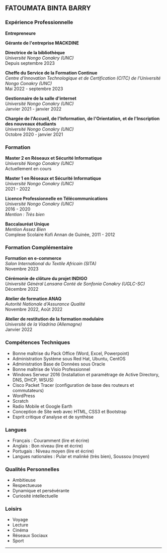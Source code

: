 ## FATOUMATA BINTA BARRY

### Expérience Professionnelle

**Entrepreneure**

**Gérante de l'entreprise MACKDINE**

**Directrice de la bibliothèque**  
*Université Nongo Conakry (UNC)*  
Depuis septembre 2023

**Cheffe du Service de la Formation Continue**  
*Centre d’Innovation Technologique et de Certification (CITC) de l’Université Nongo Conakry (UNC)*  
Mai 2022 - septembre 2023

**Gestionnaire de la salle d'internet**  
*Université Nongo Conakry (UNC)*  
Janvier 2021 - janvier 2022

**Chargée de l'Accueil, de l'Information, de l'Orientation, et de l'Inscription des nouveaux étudiants**  
*Université Nongo Conakry (UNC)*  
Octobre 2020 - janvier 2021

### Formation

**Master 2 en Réseaux et Sécurité Informatique**  
*Université Nongo Conakry (UNC)*  
Actuellement en cours

**Master 1 en Réseaux et Sécurité Informatique**  
*Université Nongo Conakry (UNC)*  
2021 - 2022

**Licence Professionnelle en Télécommunications**  
*Université Nongo Conakry (UNC)*  
2016 - 2020  
*Mention : Très bien*

**Baccalauréat Unique**  
*Mention Assez Bien*  
Complexe Scolaire Kofi Annan de Guinée, 2011 - 2012

### Formation Complémentaire

**Formation en e-commerce**  
*Salon International du Textile Africain (SITA)*  
Novembre 2023

**Cérémonie de clôture du projet INDIGO**  
*Université Général Lansana Conté de Sonfonia Conakry (UGLC-SC)*  
Décembre 2022

**Atelier de formation ANAQ**  
*Autorité Nationale d'Assurance Qualité*  
Novembre 2022, Août 2022

**Atelier de restitution de la formation modulaire**  
*Université de la Viadrina (Allemagne)*  
Janvier 2022

### Compétences Techniques

- Bonne maîtrise du Pack Office (Word, Excel, Powerpoint)
- Administration Système sous Red Hat, Ubuntu, CentOS
- Administration Base de Données sous Oracle
- Bonne maîtrise de Visio Professionnel
- Windows Serveur 2016 (Installation et paramétrage de Active Directory, DNS, DHCP, WSUS)
- Cisco Packet Tracer (configuration de base des routeurs et commutateurs)
- WordPress
- Scratch
- Radio Mobile et Google Earth
- Conception de Site web avec HTML, CSS3 et Bootstrap
- Esprit critique d'analyse et de synthèse

### Langues

- Français : Couramment (lire et écrire)
- Anglais : Bon niveau (lire et écrire)
- Portugais : Niveau moyen (lire et écrire)
- Langues nationales : Pular et malinké (très bien), Soussou (moyen)

### Qualités Personnelles

- Ambitieuse
- Respectueuse
- Dynamique et persévérante
- Curiosité intellectuelle

### Loisirs

- Voyage
- Lecture
- Cinéma
- Réseaux Sociaux
- Sport

---
